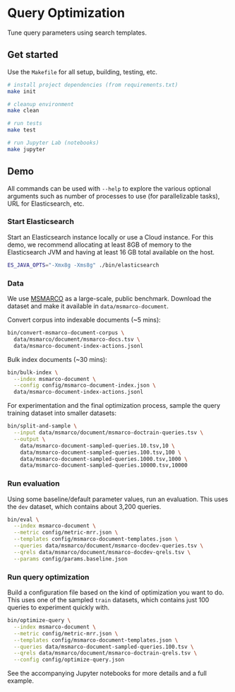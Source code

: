 # Query Optimization

Tune query parameters using search templates.

## Get started

Use the `Makefile` for all setup, building, testing, etc.

```bash
# install project dependencies (from requirements.txt)
make init

# cleanup environment
make clean

# run tests
make test

# run Jupyter Lab (notebooks)
make jupyter
```

## Demo

All commands can be used with `--help` to explore the various optional arguments such as number of processes to use (for parallelizable tasks), URL for Elasticsearch, etc.

### Start Elasticsearch

Start an Elasticsearch instance locally or use a Cloud instance. For this demo, we recommend allocating at least 8GB of memory to the Elasticsearch JVM and having at least 16 GB total available on the host.

```bash
ES_JAVA_OPTS="-Xmx8g -Xms8g" ./bin/elasticsearch
```

### Data

We use [MSMARCO](http://www.msmarco.org) as a large-scale, public benchmark. Download the dataset and make it available in `data/msmarco-document`.

Convert corpus into indexable documents (~5 mins):

```bash
bin/convert-msmarco-document-corpus \
  data/msmarco/document/msmarco-docs.tsv \
  data/msmarco-document-index-actions.jsonl
```

Bulk index documents (~30 mins):

```bash
bin/bulk-index \
  --index msmarco-document \
  --config config/msmarco-document-index.json \
  data/msmarco-document-index-actions.jsonl
```

For experimentation and the final optimization process, sample the query training dataset into smaller datasets:

```bash
bin/split-and-sample \
  --input data/msmarco/document/msmarco-doctrain-queries.tsv \
  --output \
    data/msmarco-document-sampled-queries.10.tsv,10 \
    data/msmarco-document-sampled-queries.100.tsv,100 \
    data/msmarco-document-sampled-queries.1000.tsv,1000 \
    data/msmarco-document-sampled-queries.10000.tsv,10000
```

### Run evaluation

Using some baseline/default parameter values, run an evaluation. This uses the `dev` dataset, which contains about 3,200 queries.

```bash
bin/eval \
  --index msmarco-document \
  --metric config/metric-mrr.json \
  --templates config/msmarco-document-templates.json \
  --queries data/msmarco/document/msmarco-docdev-queries.tsv \
  --qrels data/msmarco/document/msmarco-docdev-qrels.tsv \
  --params config/params.baseline.json
```

### Run query optimization

Build a configuration file based on the kind of optimization you want to do. This uses one of the sampled `train` datasets, which contains just 100 queries to experiment quickly with.

```bash
bin/optimize-query \
  --index msmarco-document \
  --metric config/metric-mrr.json \
  --templates config/msmarco-document-templates.json \
  --queries data/msmarco-document-sampled-queries.100.tsv \
  --qrels data/msmarco/document/msmarco-doctrain-qrels.tsv \
  --config config/optimize-query.json
```

See the accompanying Jupyter notebooks for more details and a full example.
